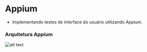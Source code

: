 
# Appium
- Implementando testes de interface do usuário utilizando Appium. 


### Arquitetura Appium
![alt text](https://thinkpalm.com/wp-content/uploads/2017/11/Appium-Architecture.jpg)
